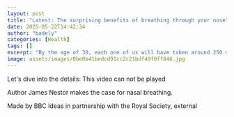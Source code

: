 ```yaml
---
layout: post
title: "Latest: The surprising benefits of breathing through your nose"
date: 2025-05-22T14:42:34
author: "badely"
categories: [Health]
tags: []
excerpt: "By the age of 30, each one of us will have taken around 250 million breaths. But are we doing it right? Author James Nestor makes the case for nasal b"
image: assets/images/0be0b41bedcd91cc2c21bdf49f0ff846.jpg
---
```


Let's dive into the details: This video can not be played

Author James Nestor makes the case for nasal breathing.

Made by BBC Ideas in partnership with the Royal Society, external

